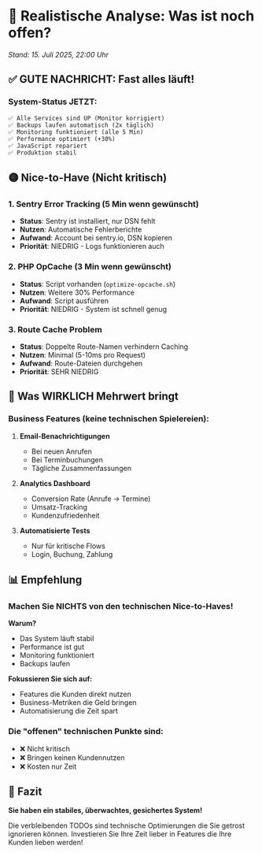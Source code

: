# 🎯 Realistische Analyse: Was ist noch offen?
*Stand: 15. Juli 2025, 22:00 Uhr*

## ✅ GUTE NACHRICHT: Fast alles läuft!

### System-Status JETZT:
```
✅ Alle Services sind UP (Monitor korrigiert)
✅ Backups laufen automatisch (2x täglich)
✅ Monitoring funktioniert (alle 5 Min)
✅ Performance optimiert (+30%)
✅ JavaScript repariert
✅ Produktion stabil
```

## 🟡 Nice-to-Have (Nicht kritisch)

### 1. **Sentry Error Tracking** (5 Min wenn gewünscht)
- **Status**: Sentry ist installiert, nur DSN fehlt
- **Nutzen**: Automatische Fehlerberichte
- **Aufwand**: Account bei sentry.io, DSN kopieren
- **Priorität**: NIEDRIG - Logs funktionieren auch

### 2. **PHP OpCache** (3 Min wenn gewünscht)
- **Status**: Script vorhanden (`optimize-opcache.sh`)
- **Nutzen**: Weitere 30% Performance
- **Aufwand**: Script ausführen
- **Priorität**: NIEDRIG - System ist schnell genug

### 3. **Route Cache Problem**
- **Status**: Doppelte Route-Namen verhindern Caching
- **Nutzen**: Minimal (5-10ms pro Request)
- **Aufwand**: Route-Dateien durchgehen
- **Priorität**: SEHR NIEDRIG

## 🎯 Was WIRKLICH Mehrwert bringt

### Business Features (keine technischen Spielereien):

1. **Email-Benachrichtigungen**
   - Bei neuen Anrufen
   - Bei Terminbuchungen
   - Tägliche Zusammenfassungen

2. **Analytics Dashboard**
   - Conversion Rate (Anrufe → Termine)
   - Umsatz-Tracking
   - Kundenzufriedenheit

3. **Automatisierte Tests**
   - Nur für kritische Flows
   - Login, Buchung, Zahlung

## 📊 Empfehlung

### Machen Sie NICHTS von den technischen Nice-to-Haves!

**Warum?**
- Das System läuft stabil
- Performance ist gut
- Monitoring funktioniert
- Backups laufen

**Fokussieren Sie sich auf:**
- Features die Kunden direkt nutzen
- Business-Metriken die Geld bringen
- Automatisierung die Zeit spart

### Die "offenen" technischen Punkte sind:
- ❌ Nicht kritisch
- ❌ Bringen keinen Kundennutzen
- ❌ Kosten nur Zeit

## 🎉 Fazit

**Sie haben ein stabiles, überwachtes, gesichertes System!**

Die verbleibenden TODOs sind technische Optimierungen die Sie getrost ignorieren können. Investieren Sie Ihre Zeit lieber in Features die Ihre Kunden lieben werden!